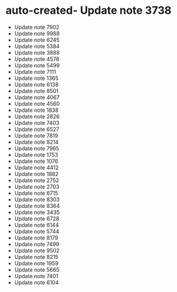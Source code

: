 # auto-created- Update note 3738
- Update note 7902
- Update note 9988
- Update note 6245
- Update note 5384
- Update note 3888
- Update note 4578
- Update note 5499
- Update note 7111
- Update note 1365
- Update note 6138
- Update note 8501
- Update note 4067
- Update note 4560
- Update note 1838
- Update note 2826
- Update note 7403
- Update note 6527
- Update note 7819
- Update note 8214
- Update note 7965
- Update note 1753
- Update note 1076
- Update note 4412
- Update note 1882
- Update note 2752
- Update note 2703
- Update note 6715
- Update note 8303
- Update note 8364
- Update note 3435
- Update note 6728
- Update note 6144
- Update note 5744
- Update note 8179
- Update note 7499
- Update note 9502
- Update note 8215
- Update note 1959
- Update note 5665
- Update note 7401
- Update note 6104

